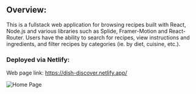## Overview: 
This is a fullstack web application for browsing recipes built with React, Node.js and various libraries such as Splide, Framer-Motion and React-Router. Users have the ability to search for recipes, view instructions and ingredients, and filter recipes by categories (ie. by diet, cuisine, etc.). 

### Deployed via Netlify: 
Web page link: https://dish-discover.netlify.app/

![Home Page](dishdiscover_img1.png)